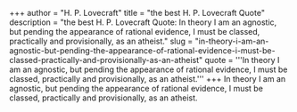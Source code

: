 +++
author = "H. P. Lovecraft"
title = "the best H. P. Lovecraft Quote"
description = "the best H. P. Lovecraft Quote: In theory I am an agnostic, but pending the appearance of rational evidence, I must be classed, practically and provisionally, as an atheist."
slug = "in-theory-i-am-an-agnostic-but-pending-the-appearance-of-rational-evidence-i-must-be-classed-practically-and-provisionally-as-an-atheist"
quote = '''In theory I am an agnostic, but pending the appearance of rational evidence, I must be classed, practically and provisionally, as an atheist.'''
+++
In theory I am an agnostic, but pending the appearance of rational evidence, I must be classed, practically and provisionally, as an atheist.
